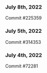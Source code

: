 ### July 8th, 2022

Commit #225359

### July 5th, 2022

Commit #314353


### July 4th, 2022

Commit #72281
